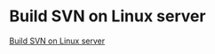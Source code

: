 # Build SVN on Linux server
[Build SVN on Linux server](https://aiwithcloud.com/2022/09/14/build_svn_on_linux_server/)